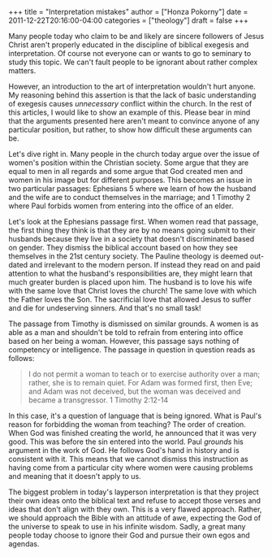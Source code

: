 +++
title = "Interpretation mistakes"
author = ["Honza Pokorny"]
date = 2011-12-22T20:16:00-04:00
categories = ["theology"]
draft = false
+++

Many people today who claim to be and likely are sincere followers of Jesus
Christ aren't properly educated in the discipline of biblical exegesis and
interpretation. Of course not everyone can or wants to go to seminary to study
this topic. We can't fault people to be ignorant about rather complex matters.

However, an introduction to the art of interpretation wouldn't hurt anyone. My
reasoning behind this assertion is that the lack of basic understanding of
exegesis causes _unnecessary_ conflict within the church. In the rest of this
articles, I would like to show an example of this. Please bear in mind that the
arguments presented here aren't meant to convince anyone of any particular
position, but rather, to show how difficult these arguments can be.

Let's dive right in. Many people in the church today argue over the issue of
women's position within the Christian society. Some argue that they are equal
to men in all regards and some argue that God created men and women in his
image but for different purposes. This becomes an issue in two particular
passages: Ephesians 5 where we learn of how the husband and the wife are to
conduct themselves in the marriage; and 1 Timothy 2 where Paul forbids women
from entering into the office of an elder.

Let's look at the Ephesians passage first. When women read that passage, the
first thing they think is that they are by no means going submit to their
husbands because they live in a society that doesn't discriminated based on
gender. They dismiss the biblical account based on how they see themselves in
the 21st century society. The Pauline theology is deemed out-dated and
irrelevant to the modern person. If instead they read on and paid attention to
what the husband's responsibilities are, they might learn that much greater
burden is placed upon him. The husband is to love his wife with the same love
that Christ loves the church! The same love with which the Father loves the
Son. The sacrificial love that allowed Jesus to suffer and die for undeserving
sinners. And that's no small task!

The passage from Timothy is dismissed on similar grounds. A women is as able as
a man and shouldn't be told to refrain from entering into office based on her
being a woman. However, this passage says nothing of competency or
intelligence. The passage in question in question reads as follows:

> I do not permit a woman to teach or to exercise authority over a man;
> rather, she is to remain quiet. For Adam was formed first, then Eve; and
> Adam was not deceived, but the woman was deceived and became a
> transgressor. 1 Timothy 2:12-14

In this case, it's a question of language that is being ignored. What is Paul's
reason for forbidding the woman from teaching? The order of creation. When God
was finished creating the world, he announced that it was very good. This was
before the sin entered into the world. Paul _grounds_ his argument in the work
of God. He follows God's hand in history and is consistent with it. This means
that we cannot dismiss this instruction as having come from a particular city
where women were causing problems and meaning that it doesn't apply to us.

The biggest problem in today's layperson interpretation is that they project
their own ideas onto the biblical text and refuse to accept those verses and
ideas that don't align with they own. This is a very flawed approach. Rather,
we should approach the Bible with an attitude of awe, expecting the God of the
universe to speak to use in his infinite wisdom. Sadly, a great many people
today choose to ignore their God and pursue their own egos and agendas.
